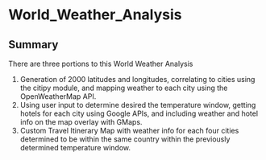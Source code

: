 # World_Weather_Analysis

## Summary
There are three portions to this World Weather Analysis
1. Generation of 2000 latitudes and longitudes, correlating to cities using the citipy module, and mapping weather to each city using the OpenWeatherMap API.  
2. Using user input to determine desired the temperature window, getting hotels for each city using Google APIs, and including weather and hotel info on the map overlay with GMaps.
3. Custom Travel Itinerary Map with weather info for each four cities determined to be within the same country within the previously determined temperature window.
